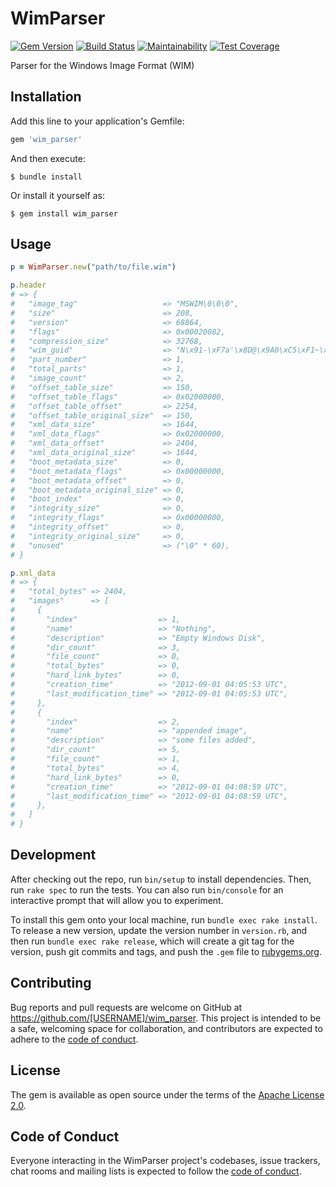 # WimParser

[![Gem Version](https://badge.fury.io/rb/wim_parser.svg)](http://badge.fury.io/rb/wim_parser)
[![Build Status](https://travis-ci.com/ManageIQ/wim_parser.svg)](https://travis-ci.com/ManageIQ/wim_parser)
[![Maintainability](https://api.codeclimate.com/v1/badges/85bd8d94d5799a9fe2f4/maintainability)](https://codeclimate.com/github/ManageIQ/wim_parser/maintainability)
[![Test Coverage](https://api.codeclimate.com/v1/badges/85bd8d94d5799a9fe2f4/test_coverage)](https://codeclimate.com/github/ManageIQ/wim_parser/test_coverage)

Parser for the Windows Image Format (WIM)

## Installation

Add this line to your application's Gemfile:

```ruby
gem 'wim_parser'
```

And then execute:

    $ bundle install

Or install it yourself as:

    $ gem install wim_parser

## Usage

```ruby
p = WimParser.new("path/to/file.wim")

p.header
# => {
#   "image_tag"                   => "MSWIM\0\0\0",
#   "size"                        => 208,
#   "version"                     => 68864,
#   "flags"                       => 0x00020082,
#   "compression_size"            => 32768,
#   "wim_guid"                    => "N\x91-\xF7a'\x8D@\x9A0\xC5\xF1~\xD7X\x16", # real GUID is pending adding support for winnt.h GUID structure parsing
#   "part_number"                 => 1,
#   "total_parts"                 => 1,
#   "image_count"                 => 2,
#   "offset_table_size"           => 150,
#   "offset_table_flags"          => 0x02000000,
#   "offset_table_offset"         => 2254,
#   "offset_table_original_size"  => 150,
#   "xml_data_size"               => 1644,
#   "xml_data_flags"              => 0x02000000,
#   "xml_data_offset"             => 2404,
#   "xml_data_original_size"      => 1644,
#   "boot_metadata_size"          => 0,
#   "boot_metadata_flags"         => 0x00000000,
#   "boot_metadata_offset"        => 0,
#   "boot_metadata_original_size" => 0,
#   "boot_index"                  => 0,
#   "integrity_size"              => 0,
#   "integrity_flags"             => 0x00000000,
#   "integrity_offset"            => 0,
#   "integrity_original_size"     => 0,
#   "unused"                      => ("\0" * 60),
# }

p.xml_data
# => {
#   "total_bytes" => 2404,
#   "images"      => [
#     {
#       "index"                  => 1,
#       "name"                   => "Nothing",
#       "description"            => "Empty Windows Disk",
#       "dir_count"              => 3,
#       "file_count"             => 0,
#       "total_bytes"            => 0,
#       "hard_link_bytes"        => 0,
#       "creation_time"          => "2012-09-01 04:05:53 UTC",
#       "last_modification_time" => "2012-09-01 04:05:53 UTC",
#     },
#     {
#       "index"                  => 2,
#       "name"                   => "appended image",
#       "description"            => "some files added",
#       "dir_count"              => 5,
#       "file_count"             => 1,
#       "total_bytes"            => 4,
#       "hard_link_bytes"        => 0,
#       "creation_time"          => "2012-09-01 04:08:59 UTC",
#       "last_modification_time" => "2012-09-01 04:08:59 UTC",
#     },
#   ]
# }

```

## Development

After checking out the repo, run `bin/setup` to install dependencies. Then, run `rake spec` to run the tests. You can also run `bin/console` for an interactive prompt that will allow you to experiment.

To install this gem onto your local machine, run `bundle exec rake install`. To release a new version, update the version number in `version.rb`, and then run `bundle exec rake release`, which will create a git tag for the version, push git commits and tags, and push the `.gem` file to [rubygems.org](https://rubygems.org).

## Contributing

Bug reports and pull requests are welcome on GitHub at https://github.com/[USERNAME]/wim_parser. This project is intended to be a safe, welcoming space for collaboration, and contributors are expected to adhere to the [code of conduct](https://github.com/[USERNAME]/wim_parser/blob/master/CODE_OF_CONDUCT.md).

## License

The gem is available as open source under the terms of the [Apache License 2.0](https://opensource.org/licenses/Apache-2.0).

## Code of Conduct

Everyone interacting in the WimParser project's codebases, issue trackers, chat rooms and mailing lists is expected to follow the [code of conduct](https://github.com/[USERNAME]/wim_parser/blob/master/CODE_OF_CONDUCT.md).
